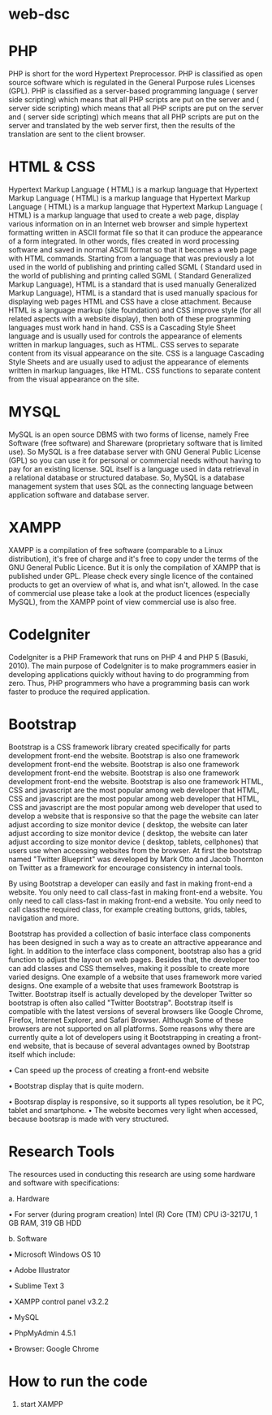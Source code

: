 # web-dsc

# PHP
PHP is short for the word Hypertext Preprocessor. PHP is classified as open source software which is regulated in the General Purpose rules Licenses (GPL). PHP is classified as a server-based programming language ( server side scripting) which means that all PHP scripts are put on the server and ( server side scripting) which means that all PHP scripts are put on the server and ( server side scripting) which means that all PHP scripts are put on the server and translated by the web server first, then the results of the translation are sent 
to the client browser. 
# HTML & CSS
Hypertext Markup Language ( HTML) is a markup language that Hypertext Markup Language ( HTML) is a markup language that Hypertext Markup Language ( HTML) is a markup language that Hypertext Markup Language ( HTML) is a markup language that used to create a web page, display various information on in an Internet web browser and simple hypertext formatting written in ASCII format file so that it can produce the appearance of a form integrated. In other words, files created in word processing software and saved in normal ASCII format so that it becomes a web page with HTML commands. Starting from a language that was previously a lot used in the world of publishing and printing called SGML ( Standard used in the world of publishing and printing called SGML ( Standard Generalized Markup Language), HTML is a standard that is used manually Generalized Markup Language), HTML is a standard that is used manually spacious for displaying web pages 
HTML and CSS have a close attachment. Because HTML is a language markup (site foundation) and CSS improve style (for all related aspects with a website display), then both of these programming languages ​​must work hand in hand. CSS is a Cascading Style Sheet language and is usually used for controls the appearance of elements written in markup languages, such as HTML. CSS serves to separate content from its visual appearance on the site. CSS is a language Cascading Style Sheets and are usually used to adjust the appearance of elements written in markup languages, like HTML. CSS functions to separate content from the visual appearance on the site. 
# MYSQL
MySQL is an open source DBMS with two forms of license, namely Free Software (free software) and Shareware (proprietary software that is limited use). So MySQL is a free database server with GNU General Public License (GPL) so you can use it for 
personal or commercial needs without having to pay for an existing license. SQL itself is a language used in data retrieval in a relational database or structured database. So, MySQL is a database management system that uses SQL as the connecting language between application software and database server. 
# XAMPP
XAMPP is a compilation of free software (comparable to a Linux distribution), it's free of charge and it's free to copy under the terms of the GNU General Public Licence. But it is only the compilation of XAMPP that is published under GPL. Please check every single licence of the contained products to get an overview of what is, and what isn't, allowed. In the case of commercial use please take a look at the product licences (especially MySQL), from the XAMPP point of view commercial use is also free.
#  CodeIgniter
CodeIgniter is a PHP Framework that runs on PHP 4 and PHP 5 (Basuki, 2010). The main purpose of CodeIgniter is to make programmers easier in developing applications quickly without having to do programming from zero. Thus, PHP programmers who have a programming basis can work faster to produce the required application.
#  Bootstrap
Bootstrap is a CSS framework library created specifically for parts development front-end the website. Bootstrap is also one framework development front-end the website. Bootstrap is also one framework development front-end the website. Bootstrap is also one framework development front-end the website. Bootstrap is also one framework HTML, CSS and javascript are the most popular among web developer that HTML, CSS and javascript are the most popular among web developer that HTML, CSS and javascript are the most popular among web developer that used to develop a website that is responsive so that the page the website can later adjust according to size monitor device ( desktop, the website can later adjust according to size monitor device ( desktop, the website can later adjust according to size monitor device ( desktop, tablets, cellphones) that users use when accessing websites from the browser. At first the bootstrap named "Twitter Blueprint" was developed by Mark Otto and Jacob Thornton on Twitter as a framework for encourage consistency in internal tools. 

By using Bootstrap a developer can easily and fast in making front-end a website. You only need to call class-fast in making front-end a website. You only need to call class-fast in making front-end a website. You only need to call classthe required class, for example creating buttons, grids, tables, navigation and more. 

Bootstrap has provided a collection of basic interface class components has been designed in such a way as to create an attractive appearance and light. In addition to the interface class component, bootstrap also has a grid function to adjust the layout on web pages. Besides that, the developer too can add classes and CSS themselves, making it possible to create more varied designs. One example of a website that uses framework more varied designs. One example of a website that uses framework Bootstrap is Twitter. Bootstrap itself is actually developed by the developer Twitter so bootstrap is often also called "Twitter Bootstrap". 
Bootstrap itself is compatible with the latest versions of several browsers like Google Chrome, Firefox, Internet Explorer, and Safari Browser. Although Some of these browsers are not supported on all platforms. 
Some reasons why there are currently quite a lot of developers using it Bootstrapping in creating a front-end website, that is because of several advantages owned by Bootstrap itself which include: 

 • Can speed up the process of creating a front-end website 
 
 • Bootstrap display that is quite modern. 
 
 • Bootsrap display is responsive, so it supports all types resolution, be it PC, tablet and smartphone. • The website becomes very light when accessed, because bootsrap is made with very structured. 
 
# Research Tools 
The resources used in conducting this research are using some hardware and software with specifications: 

a. Hardware 

  • For server (during program creation) Intel (R) Core (TM) CPU i3-3217U, 1 GB RAM, 319 GB HDD 
  
b. Software 

  • Microsoft Windows OS 10 
  
  • Adobe Illustrator 
  
  • Sublime Text 3 
  
  • XAMPP control panel v3.2.2 
  
  • MySQL 
  
  • PhpMyAdmin 4.5.1 
  
  • Browser: Google Chrome
  
# How to run the code 

1. start XAMPP

